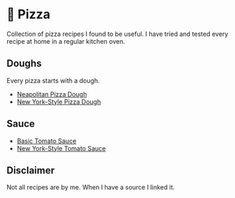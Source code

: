 # 🍕 Pizza

Collection of pizza recipes I found to be useful. I have tried and tested every recipe at home in a regular kitchen oven.

## Doughs

Every pizza starts with a dough.

   * [Neapolitan Pizza Dough](dough/01-neapolitan-dough.md)
   * [New York-Style Pizza Dough](dough/02-new-york-style-dough.md)

## Sauce

   * [Basic Tomato Sauce](sauce/01-basic-tomato-sauce.md)
   * [New York-Style Tomato Sauce](sauce/02-new-york-style-tomato-sauce.md)

## Disclaimer

Not all recipes are by me. When I have a source I linked it.
